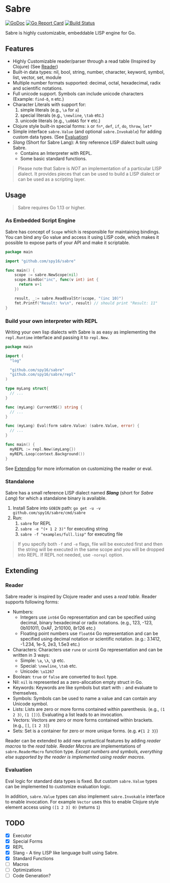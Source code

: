 # Sabre

[![GoDoc](https://godoc.org/github.com/spy16/sabre?status.svg)](https://godoc.org/github.com/spy16/sabre) [![Go Report Card](https://goreportcard.com/badge/github.com/spy16/sabre)](https://goreportcard.com/report/github.com/spy16/sabre) [![Build Status](https://travis-ci.org/spy16/sabre.svg?branch=master)](https://travis-ci.org/spy16/sabre)

Sabre is highly customizable, embeddable LISP engine for Go.

## Features

* Highly Customizable reader/parser through a read table (Inspired by Clojure) (See [Reader](#reader))
* Built-in data types: nil, bool, string, number, character, keyword, symbol, list, vector, set, module
* Multiple number formats supported: decimal, octal, hexadecimal, radix and scientific notations.
* Full unicode support. Symbols can include unicode characters (Example: `find-δ`, `π` etc.)
* Character Literals with support for:
  1. simple literals  (e.g., `\a` for `a`)
  2. special literals (e.g., `\newline`, `\tab` etc.)
  3. unicode literals (e.g., `\u00A5` for `¥` etc.)
* Clojure style built-in special forms: `λ` or `fn*`, `def`, `if`, `do`, `throw`, `let*`
* Simple interface `sabre.Value` (and optional `sabre.Invokable`) for adding custom
  data types. (See [Evaluation](#evaluation))
* *Slang* (Short for Sabre Lang): A tiny reference LISP dialect built using Sabre.
  * Contains an Interpreter with REPL.
  * Some basic standard functions.

> Please note that Sabre is _NOT_ an implementation of a particular LISP dialect. It provides
> pieces that can be used to build a LISP dialect or can be used as a scripting layer.

## Usage

> Sabre requires Go 1.13 or higher.

### As Embedded Script Engine

Sabre has concept of `Scope` which is responsible for maintaining bindings. You can bind
any Go value and access it using LISP code, which makes it possible to expose parts of your
API and make it scriptable.

```go
package main

import "github.com/spy16/sabre"

func main() {
    scope := sabre.NewScope(nil)
    scope.BindGo("inc", func(v int) int {
      return v+1
    })

    result, _:= sabre.ReadEvalStr(scope, "(inc 10)")
    fmt.Printf("Result: %v\n", result) // should print "Result: 11"
}
```

### Build your own interpreter with REPL

Writing your own lisp dialects with Sabre is as easy as implementing the `repl.Runtime`
interface and passing it to `repl.New`.

```go
package main

import (
  "log"

  "github.com/spy16/sabre"
  "github.com/spy16/sabre/repl"
)

type myLang struct{
  // ...
}

func (myLang) CurrentNS() string {
  // ...
}

func (myLang) Eval(form sabre.Value) (sabre.Value, error) {
  // ...
}

func main() {
  myREPL := repl.New(&myLang{})
  myREPL.Loop(context.Background())
}

```

See [Extending](#extending) for more information on customizing the reader or eval.

### Standalone

Sabre has a small reference LISP dialect named ***Slang*** (short for *Sabre Lang*) for
which a standalone binary is available.

1. Install Sabre into `GOBIN` path: `go get -u -v github.com/spy16/sabre/cmd/sabre`
2. Run:
   1. `sabre` for REPL
   2. `sabre -e "(+ 1 2 3)"` for executing string
   3. `sabre -f "examples/full.lisp"` for executing file

> If you specify both `-f` and `-e` flags, file will be executed first and then the
> string will be executed in the same scope and you will be dropped into REPL. If
> REPL not needed, use `-norepl` option.

## Extending

### Reader

Sabre reader is inspired by Clojure reader and uses a _read table_. Reader supports
following forms:

* Numbers:
  * Integers use `int64` Go representation and can be specified using decimal, binary
    hexadecimal or radix notations. (e.g., 123, -123, 0b101011, 0xAF, 2r10100, 8r126 etc.)
  * Floating point numbers use `float64` Go representation and can be specified using
    decimal notation or scientific notation. (e.g.: 3.1412, -1.234, 1e-5, 2e3, 1.5e3 etc.)
* Characters: Characters use `rune` or `uint8` Go representation and can be written in 3 ways:
  * Simple: `\a`, `\λ`, `\β` etc.
  * Special: `\newline`, `\tab` etc.
  * Unicode: `\u1267`
* Boolean: `true` or `false` are converted to `Bool` type.
* Nil: `nil` is represented as a zero-allocation empty struct in Go.
* Keywords: Keywords are like symbols but start with `:` and evaluate to themselves.
* Symbols: Symbols can be used to name a value and can contain any Unicode symbol.
* Lists: Lists are zero or more forms contained within parenthesis. (e.g., `(1 2 3)`, `(1 [])`).
  Evaluating a list leads to an invocation.
* Vectors: Vectors are zero or more forms contained within brackets. (e.g., `[]`, `[1 2 3]`)
* Sets: Set is a container for zero or more unique forms. (e.g. `#{1 2 3}`)

Reader can be extended to add new syntactical features by adding _reader macros_
to the _read table_. _Reader Macros_ are implementations of `sabre.ReaderMacro`
function type. _Except numbers and symbols, everything else supported by the reader
is implemented using reader macros_.

### Evaluation

Eval logic for standard data types is fixed. But custom `sabre.Value` types can be
implemented to customize evaluation logic.

In addition, `sabre.Value` types can also implement `sabre.Invokable` interface to
enable invocation. For example `Vector` uses this to enable Clojure style element
access using `([1 2 3] 0)` (returns `1`)

## TODO

* [x] Executor
* [x] Special Forms
* [X] REPL
* [X] Slang - A tiny LISP like language built using Sabre.
* [x] Standard Functions
* [ ] Macros
* [ ] Optimizations
* [ ] Code Generation?
